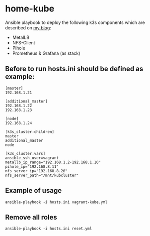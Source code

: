 # home-kube
Ansible playbook to deploy the following k3s components which are described on [my blog](http://blog.sozinov.eu):
* MetalLB
* NFS-Client
* Pihole
* Prometheus & Grafana (as stack)

## Before to run hosts.ini should be defined as example:
```
[master]
192.168.1.21

[additional_master]
192.168.1.22
192.168.1.23

[node]
192.168.1.24

[k3s_cluster:children]
master
additional_master
node

[k3s_cluster:vars]
ansible_ssh_user=vagrant
metallb_ip_range="192.168.1.2-192.168.1.10"
pihole_ip="192.168.8.11"
nfs_server_ip="192.168.8.20"
nfs_server_path="/mnt/kubcluster"
```
## Example of usage
```
ansible-playbook -i hosts.ini vagrant-kube.yml
```
## Remove all roles
```
ansible-playbook -i hosts.ini reset.yml
```
